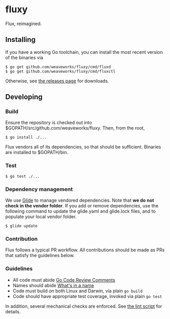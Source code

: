 # fluxy

Flux, reimagined.

## Installing

If you have a working Go toolchain, you can install the most recent version of the binaries via

```
$ go get github.com/weaveworks/fluxy/cmd/fluxd
$ go get github.com/weaveworks/fluxy/cmd/fluxctl
```

Otherwise, see [the releases page](https://github.com/weaveworks/fluxy/releases) for downloads.

## Developing

### Build

Ensure the repository is checked out into $GOPATH/src/github.com/weaveworks/fluxy.
Then, from the root,

```
$ go install ./...
```

Flux vendors all of its dependencies, so that should be sufficient.
Binaries are installed to $GOPATH/bin.

### Test

```
$ go test ./...
```

### Dependency management

We use [Glide](https://github.com/Masterminds/glide) to manage vendored dependencies.
Note that **we do not check in the vendor folder**.
If you add or remove dependencies, use the following command to update the glide.yaml and glide.lock files, 
 and to populate your local vendor folder.

```
$ glide update
```

### Contribution

Flux follows a typical PR workflow.
All contributions should be made as PRs that satisfy the guidelines below.

### Guidelines

- All code must abide [Go Code Review Comments](https://github.com/golang/go/wiki/CodeReviewComments)
- Names should abide [What's in a name](https://talks.golang.org/2014/names.slide#1)
- Code must build on both Linux and Darwin, via plain `go build`
- Code should have appropriate test coverage, invoked via plain `go test`

In addition, several mechanical checks are enforced.
See [the lint script](/lint) for details.

